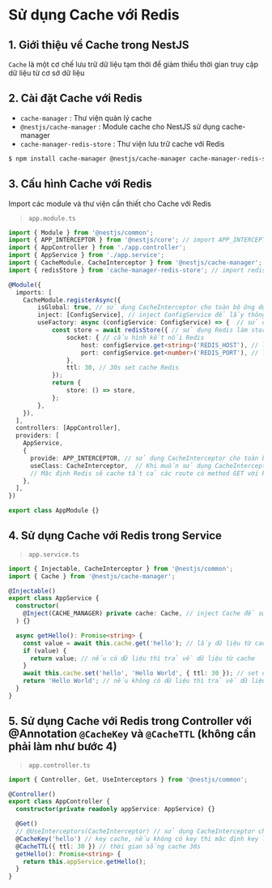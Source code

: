 # Sử dụng Cache với Redis
## 1. Giới thiệu về Cache trong NestJS
`Cache` là một cơ chế lưu trữ dữ liệu tạm thời để giảm thiểu thời gian truy cập dữ liệu từ cơ sở dữ liệu
## 2. Cài đặt Cache với Redis
- `cache-manager` : Thư viện quản lý cache
- `@nestjs/cache-manager` : Module cache cho NestJS sử dụng cache-manager
- `cache-manager-redis-store` : Thư viện lưu trữ cache với Redis
```bash
$ npm install cache-manager @nestjs/cache-manager cache-manager-redis-store
```
## 3. Cấu hình Cache với Redis
Import các module và thư viện cần thiết cho Cache với Redis
> `app.module.ts`
```typescript
import { Module } from '@nestjs/common';
import { APP_INTERCEPTOR } from '@nestjs/core'; // import APP_INTERCEPTOR để sử dụng CacheInterceptor cho toàn bộ ứng dụng
import { AppController } from './app.controller';
import { AppService } from './app.service';
import { CacheModule, CacheInterceptor } from '@nestjs/cache-manager'; // import CacheModule, CacheInterceptor để sử dụng Cache với Redis
import { redisStore } from 'cache-manager-redis-store'; // import redisStore để sử dụng Redis làm store

@Module({
  imports: [
    CacheModule.registerAsync({
        isGlobal: true, // sử dụng CacheInterceptor cho toàn bộ ứng dụng (global)
        inject: [ConfigService], // inject ConfigService để lấy thông tin cấu hình Redis từ .env
        useFactory: async (configService: ConfigService) => {  // sử dụng async/await để lấy thông tin cấu hình Redis
            const store = await redisStore({ // sử dụng Redis làm store
                socket: { // cấu hình kết nối Redis
                    host: configService.get<string>('REDIS_HOST'), // lấy thông tin host từ .env
                    port: configService.get<number>('REDIS_PORT'), // lấy thông tin port từ .env
                },
                ttl: 30, // 30s set cache Redis
            });
            return {
                store: () => store,
            };
        },
    }),
  ],
  controllers: [AppController],
  providers: [
    AppService,
    {
      provide: APP_INTERCEPTOR, // sử dụng CacheInterceptor cho toàn bộ ứng dụng
      useClass: CacheInterceptor,  // Khi muốn sử dụng CacheInterceptor cho từng route thì không cần sử dụng @UseInterceptors(CacheInterceptor) nữa
      // Mặc định Redis sẽ cache tất cả các route có method GET với key là URL của route
    },
  ],
})

export class AppModule {}
```
## 4. Sử dụng Cache với Redis trong Service
> `app.service.ts`
```typescript
import { Injectable, CacheInterceptor } from '@nestjs/common';
import { Cache } from '@nestjs/cache-manager';

@Injectable()
export class AppService {
  constructor(
    @Inject(CACHE_MANAGER) private cache: Cache, // inject Cache để sử dụng cache
  ) {}

  async getHello(): Promise<string> {
    const value = await this.cache.get('hello'); // lấy dữ liệu từ cache với key 'hello'
    if (value) {
      return value; // nếu có dữ liệu thì trả về dữ liệu từ cache
    } 
    await this.cache.set('hello', 'Hello World', { ttl: 30 }); // set dữ liệu vào cache với key 'hello' và thời gian sống 30s
    return 'Hello World'; // nếu không có dữ liệu thì trả về dữ liệu mặc định
  }
}
```

## 5. Sử dụng Cache với Redis trong Controller với @Annotation `@CacheKey` và `@CacheTTL` (không cần phải làm như bước 4)
> `app.controller.ts`
```typescript
import { Controller, Get, UseInterceptors } from '@nestjs/common';

@Controller()
export class AppController {
  constructor(private readonly appService: AppService) {}

  @Get()
  // @UseInterceptors(CacheInterceptor) // sử dụng CacheInterceptor cho route này nếu không sử dụng APP_INTERCEPTOR trong AppModule
  @CacheKey('hello') // key cache, nếu không có key thì mặc định key là URL của route
  @CacheTTL({ ttl: 30 }) // thời gian sống cache 30s
  getHello(): Promise<string> {
    return this.appService.getHello();
  }
}
```
